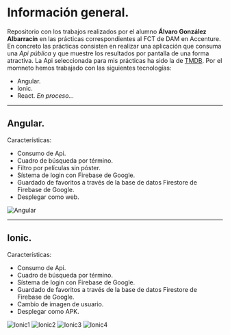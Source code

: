 
# Información general.
Repositorio con los trabajos realizados por el alumno **Álvaro González Albarracín** en las prácticas correspondientes al FCT de DAM en Accenture.
En concreto las prácticas consisten en realizar una aplicación que consuma una *Api pública* y que muestre los resultados por pantalla de una forma atractiva.
La Api seleccionada para mis prácticas ha sido la de [TMDB](https://www.themoviedb.org/movie?language=es-ES). Por el momneto hemos trabajado con las siguientes tecnologías:
- Angular.
- Ionic.
- React. *En proceso...*
___
## Angular.
Características:
- Consumo de Api.
- Cuadro de búsqueda por término.
- Filtro por películas sin póster.
- Sístema de login con Firebase de Google.
- Guardado de favoritos a través de la base de datos Firestore de Firebase de Google.
- Desplegar como web.

![Angular](https://github.com/Formacion-Accenture/algonal/blob/main/Im%C3%A1genes/angular1.png?raw=true)
___
## Ionic.
Características:
- Consumo de Api.
- Cuadro de búsqueda por término.
- Sístema de login con Firebase de Google.
- Guardado de favoritos a través de la base de datos Firestore de Firebase de Google.
- Cambio de imagen de usuario.
- Desplegar como APK.

![Ionic1](https://github.com/Formacion-Accenture/algonal/blob/main/Im%C3%A1genes/ionic1.png?raw=true)
![Ionic2](https://github.com/Formacion-Accenture/algonal/blob/main/Im%C3%A1genes/ionic2.png?raw=true)
![Ionic3](https://github.com/Formacion-Accenture/algonal/blob/main/Im%C3%A1genes/ionic3.png?raw=true)
![Ionic4](https://github.com/Formacion-Accenture/algonal/blob/main/Im%C3%A1genes/ionic4.png?raw=true)
